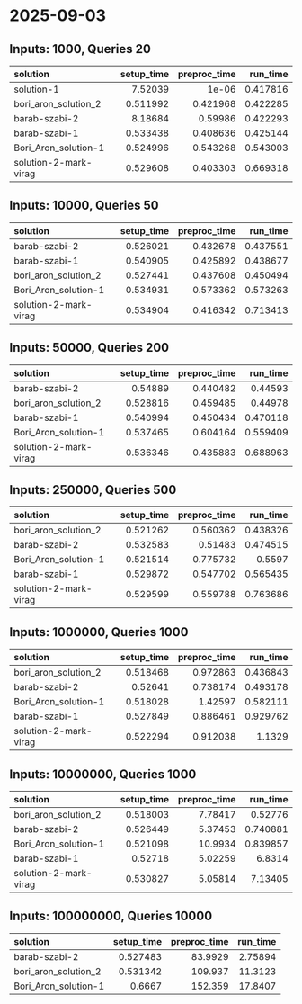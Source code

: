 # 2025-09-03

## Inputs: 1000, Queries 20

| solution              |   setup_time |   preproc_time |   run_time |
|:----------------------|-------------:|---------------:|-----------:|
| solution-1            |     7.52039  |       1e-06    |   0.417816 |
| bori_aron_solution_2  |     0.511992 |       0.421968 |   0.422285 |
| barab-szabi-2         |     8.18684  |       0.59986  |   0.422293 |
| barab-szabi-1         |     0.533438 |       0.408636 |   0.425144 |
| Bori_Aron_solution-1  |     0.524996 |       0.543268 |   0.543003 |
| solution-2-mark-virag |     0.529608 |       0.403303 |   0.669318 |

## Inputs: 10000, Queries 50

| solution              |   setup_time |   preproc_time |   run_time |
|:----------------------|-------------:|---------------:|-----------:|
| barab-szabi-2         |     0.526021 |       0.432678 |   0.437551 |
| barab-szabi-1         |     0.540905 |       0.425892 |   0.438677 |
| bori_aron_solution_2  |     0.527441 |       0.437608 |   0.450494 |
| Bori_Aron_solution-1  |     0.534931 |       0.573362 |   0.573263 |
| solution-2-mark-virag |     0.534904 |       0.416342 |   0.713413 |

## Inputs: 50000, Queries 200

| solution              |   setup_time |   preproc_time |   run_time |
|:----------------------|-------------:|---------------:|-----------:|
| barab-szabi-2         |     0.54889  |       0.440482 |   0.44593  |
| bori_aron_solution_2  |     0.528816 |       0.459485 |   0.44978  |
| barab-szabi-1         |     0.540994 |       0.450434 |   0.470118 |
| Bori_Aron_solution-1  |     0.537465 |       0.604164 |   0.559409 |
| solution-2-mark-virag |     0.536346 |       0.435883 |   0.688963 |

## Inputs: 250000, Queries 500

| solution              |   setup_time |   preproc_time |   run_time |
|:----------------------|-------------:|---------------:|-----------:|
| bori_aron_solution_2  |     0.521262 |       0.560362 |   0.438326 |
| barab-szabi-2         |     0.532583 |       0.51483  |   0.474515 |
| Bori_Aron_solution-1  |     0.521514 |       0.775732 |   0.5597   |
| barab-szabi-1         |     0.529872 |       0.547702 |   0.565435 |
| solution-2-mark-virag |     0.529599 |       0.559788 |   0.763686 |

## Inputs: 1000000, Queries 1000

| solution              |   setup_time |   preproc_time |   run_time |
|:----------------------|-------------:|---------------:|-----------:|
| bori_aron_solution_2  |     0.518468 |       0.972863 |   0.436843 |
| barab-szabi-2         |     0.52641  |       0.738174 |   0.493178 |
| Bori_Aron_solution-1  |     0.518028 |       1.42597  |   0.582111 |
| barab-szabi-1         |     0.527849 |       0.886461 |   0.929762 |
| solution-2-mark-virag |     0.522294 |       0.912038 |   1.1329   |

## Inputs: 10000000, Queries 1000

| solution              |   setup_time |   preproc_time |   run_time |
|:----------------------|-------------:|---------------:|-----------:|
| bori_aron_solution_2  |     0.518003 |        7.78417 |   0.52776  |
| barab-szabi-2         |     0.526449 |        5.37453 |   0.740881 |
| Bori_Aron_solution-1  |     0.521098 |       10.9934  |   0.839857 |
| barab-szabi-1         |     0.52718  |        5.02259 |   6.8314   |
| solution-2-mark-virag |     0.530827 |        5.05814 |   7.13405  |

## Inputs: 100000000, Queries 10000

| solution             |   setup_time |   preproc_time |   run_time |
|:---------------------|-------------:|---------------:|-----------:|
| barab-szabi-2        |     0.527483 |        83.9929 |    2.75894 |
| bori_aron_solution_2 |     0.531342 |       109.937  |   11.3123  |
| Bori_Aron_solution-1 |     0.6667   |       152.359  |   17.8407  |